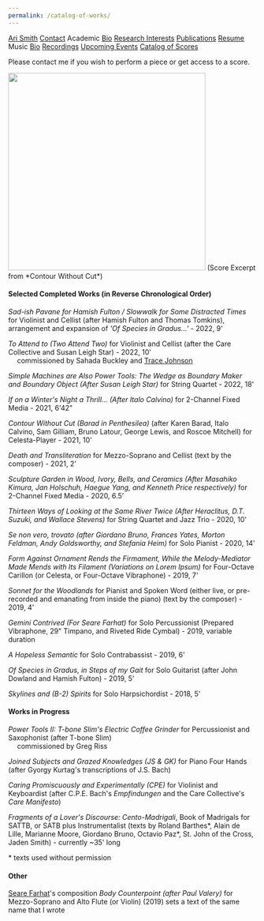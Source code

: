 ```yaml
---
permalink: /catalog-of-works/
---
```


<div class="sidenav">
  <a href="../">Ari Smith</a>
  <a href="../contact">Contact</a>
  <atitle>Academic</atitle>
  <a href="../academic-bio"><asub>Bio</asub></a>
  <a href="../research-interests"><asub>Research Interests</asub></a>
  <a href="../publications"><asub>Publications</asub></a>
  <a href="../Ari Smith Resume as of 2022-02-11.pdf" download><asub>Resume</asub></a>
  <atitle>Music</atitle>
  <a href="../music-bio"><asub>Bio</asub></a>
  <a href="../recordings"><asub>Recordings</asub></a>
  <a href="../upcoming"><asub>Upcoming Events</asub></a>
  <a href="../catalog-of-works"><asub>Catalog of Scores</asub></a>
</div>

Please contact me if you wish to perform a piece or get access to a score.

<img src="../Score Excerpt for Website.png" width="400px" height="auto" style="padding-bottom: 0px; margin-bottom: 0px;">  
(Score Excerpt from *Contour Without Cut*)

#### Selected Completed Works (in Reverse Chronological Order)

*Sad-ish Pavane for Hamish Fulton / Slowwalk for Some Distracted Times* for Violinist and Cellist (after Hamish Fulton and Thomas Tomkins), arrangement and expansion of *'Of Species in Gradus...'* - 2022, 9'

*To Attend to (Two Attend Two)* for Violinist and Cellist (after the Care Collective and Susan Leigh Star) - 2022, 10' <br />
&emsp; commissioned by Sahada Buckley and [Trace Johnson](http://traceljohnson.com/bio/)

*Simple Machines are Also Power Tools: The Wedge as Boundary Maker and Boundary Object (After Susan Leigh Star)* for String Quartet - 2022, 18'

*If on a Winter's Night a Thrill... (After Italo Calvino)* for 2-Channel Fixed Media - 2021, 6'42"

*Contour Without Cut (Barad in Penthesilea)* (after Karen Barad, Italo Calvino, Sam Gilliam, Bruno Latour, George Lewis, and Roscoe Mitchell) for Celesta-Player - 2021, 10'

*Death and Transliteration* for Mezzo-Soprano and Cellist (text by the composer) - 2021, 2'

*Sculpture Garden in Wood, Ivory, Bells, and Ceramics (After Masahiko Kimura, Jan Holschuh, Haegue Yang, and Kenneth Price respectively)* for 2-Channel Fixed Media - 2020, 6.5'

*Thirteen Ways of Looking at the Same River Twice (After Heraclitus, D.T. Suzuki, and Wallace Stevens)* for String Quartet and Jazz Trio - 2020, 10'

*Se non vero, trovato (after Giordano Bruno, Frances Yates, Morton Feldman, Andy Goldsworthy, and Stefania Heim)* for Solo Pianist - 2020, 14'

*Form Against Ornament Rends the Firmament, While the Melody-Mediator Made Mends with Its Filament (Variations on Lorem Ipsum)* for Four-Octave Carillon (or Celesta, or Four-Octave Vibraphone) - 2019, 7'

*Sonnet for the Woodlands* for Pianist and Spoken Word (either live, or pre-recorded and emanating from inside the piano) (text by the composer) - 2019, 4’

*Gemini Contrived (For Seare Farhat)* for Solo Percussionist (Prepared Vibraphone, 29" Timpano, and Riveted Ride Cymbal) - 2019, variable duration

*A Hopeless Semantic* for Solo Contrabassist - 2019, 6'

*Of Species in Gradus, in Steps of my Gait* for Solo Guitarist (after John Dowland and Hamish Fulton) - 2019, 5'

*Skylines and (B-2) Spirits* for Solo Harpsichordist - 2018, 5'

#### Works in Progress

*Power Tools II: T-bone Slim's Electric Coffee Grinder* for Percussionist and Saxophonist (after T-bone Slim) <br />
&emsp; commissioned by Greg Riss

*Joined Subjects and Grazed Knowledges (JS & GK)* for Piano Four Hands (after Gyorgy Kurtag's transcriptions of J.S. Bach)

*Caring Promiscuously and Experimentally (CPE)* for Violinist and Keyboardist (after C.P.E. Bach's *Empfindungen* and the Care Collective's *Care Manifesto*)

*Fragments of a Lover's Discourse: Cento-Madrigali*, Book of Madrigals for SATTB, or SATB plus Instrumentalist (texts by Roland Barthes\*, Alain de Lille, Marianne Moore, Giordano Bruno, Octavio Paz\*, St. John of the Cross, Jaden Smith) - currently ~35' long

\* texts used without permission

#### Other

[Seare Farhat](https://searefarhat.weebly.com/)'s composition *Body Counterpoint (after Paul Valery)* for Mezzo-Soprano and Alto Flute (or Violin) (2019) sets a text of the same name that I wrote
